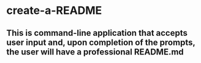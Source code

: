 # create-a-README

## This is command-line application that accepts user input and, upon completion of the prompts, the user will have a professional README.md 
